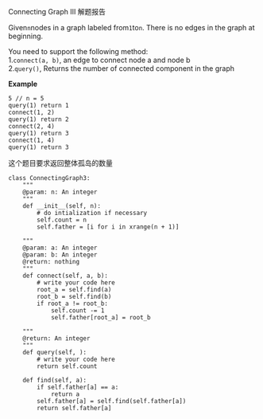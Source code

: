 Connecting Graph III 解题报告

Given`n`nodes in a graph labeled from`1`to`n`. There is no edges in the graph at beginning.

You need to support the following method:  
1.`connect(a, b)`, an edge to connect node a and node b  
2.`query()`, Returns the number of connected component in the graph

**Example**

```
5 // n = 5
query(1) return 1
connect(1, 2)
query(1) return 2
connect(2, 4)
query(1) return 3
connect(1, 4)
query(1) return 3
```

这个题目要求返回整体孤岛的数量

```
class ConnectingGraph3:
    """
    @param: n: An integer
    """
    def __init__(self, n):
        # do intialization if necessary
        self.count = n
        self.father = [i for i in xrange(n + 1)]

    """
    @param: a: An integer
    @param: b: An integer
    @return: nothing
    """
    def connect(self, a, b):
        # write your code here
        root_a = self.find(a)
        root_b = self.find(b)
        if root_a != root_b:
            self.count -= 1
            self.father[root_a] = root_b

    """
    @return: An integer
    """
    def query(self, ):
        # write your code here
        return self.count

    def find(self, a):
        if self.father[a] == a:
            return a
        self.father[a] = self.find(self.father[a])
        return self.father[a]
```



